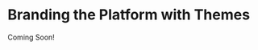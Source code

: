 # Branding the Platform with Themes

Coming Soon!

<!--

```{toctree}
:maxdepth: 2

brand-platform-themes/.md
brand-platform-themes/.md
brand-platform-themes/.md
brand-platform-themes/.md
brand-platform-themes/.md
```

[$LIFERAY_LEARN_YOUTUBE_URL$]=https://www.youtube.com/embed/q3veTitreto

## Learning Objectives

In this module, you'll learn how to control the branding of the platform by creating and customizing theme modules.

## Tasks to Accomplish

* Use the NPM Theme generator to generate a custom theme
    * Customize the HTML, CSS, and JS source files
    * Create custom platform settings in the theme
* Create Stylebooks to modify content pages on top of the Theme

## Exercise Prerequisites

* Java JDK installed to run Liferay
    - Download here: [https://www.oracle.com/technetwork/java/javase/downloads/jdk8-downloads-2133151.html](https://www.oracle.com/technetwork/java/javase/downloads/jdk8-downloads-2133151.html)
    - Instructions on installation here: [https://www.java.com/en/download/help/download_options.xml](https://www.java.com/en/download/help/download_options.xml)
* Liferay Tomcat bundle installed in the following folder:
    * Windows: `C:\liferay\bundles`
        * Start Liferay by double-clicking the `startup.bat` file.
        * Unix Systems: `[user-home]/liferay/bundles`
            * Start Liferay by using `catalina.sh` run in the Terminal.
* Unzipped module exercise files in the following folder structure:
    * Windows: `C:\liferay`
    * Unix Systems: `[user-home]/liferay`
* NPM, Yeoman, and the Liferay Theme Generator installed
    * Download Node here: [https://nodejs.org/en/](https://nodejs.org/en/)
        * Some older Node versions may not work with the Liferay theme generator on DXP 7.4
    * Run `npm install -g yo`
    * Run `npm install -g generator-liferay-theme`
        * **Note** OSX and Linux Users may need to redirect the NPM global command. See module 1 exercise instructions for more details.
* Liferay DXP or CE 7.4 instance already setup
    * Platform Name: Livingstone Hotels & Resorts
    * Admin User: Josiah Copeland
    * Admin Email: josiah.copeland@livingstone.com

## Next Steps

* [](./brand-platform-themes/.md) 
* [](./brand-platform-themes/.md) 
* [](./brand-platform-themes/.md) 
* [](./brand-platform-themes/.md) 

-->